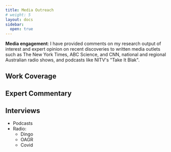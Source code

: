 ```yaml
---
title: Media Outreach
# weight: 5
layout: docs
sidebar:
  open: true
---
```


**Media engagement**: I have provided comments on my research output of interest and expert opinion on recent discoveries to written media outlets such as The New York Times, ABC Science, and CNN, national and regional Australian radio shows, and podcasts like NITV's "Take It Blak".

## Work Coverage

## Expert Commentary

## Interviews
<!-- - Scientific American -->
- Podcasts
- Radio:
	- Dingo
	- OAGR
	- Covid